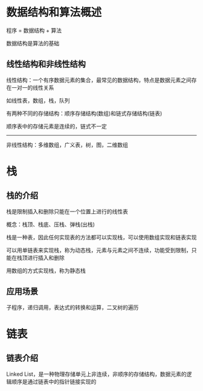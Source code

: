 # 数据结构和算法概述

程序 = 数据结构 + 算法

数据结构是算法的基础

## 线性结构和非线性结构

线性结构：一个有序数据元素的集合，最常见的数据结构，特点是数据元素之间存在一对一的线性关系

如线性表，数组，栈，队列

有两种不同的存储结构：顺序存储结构(数组)和链式存储结构(链表)

顺序表中的存储元素是连续的，链式不一定

---

非线性结构：多维数组，广义表，树，图，二维数组

# 栈

## 栈的介绍

栈是限制插入和删除只能在一个位置上进行的线性表

概念：栈顶、栈底、压栈、弹栈(出栈)

栈是一种表，因此任何实现表的方法都可以实现栈，可以使用数组实现和链表实现

可以用单链表来实现栈，称为动态栈，元素与元素之间不连续，功能受到限制，只能在栈顶进行插入和删除

用数组的方式实现栈，称为静态栈

## 应用场景

子程序，递归调用，表达式的转换和运算，二叉树的遍历

# 链表

## 链表介绍

Linked List，是一种物理存储单元上非连续，非顺序的存储结构，数据元素的逻辑顺序是通过链表中的指针链接实现的

